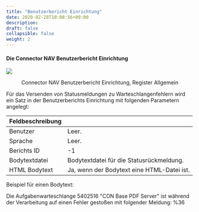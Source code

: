 ```yaml
---
title: "Benutzerbericht Einrichtung"
date: 2020-02-28T10:08:56+09:00
description: 
draft: false
collapsible: false
weight: 2
---
```


#### Die Connector NAV Benutzerbericht Einrichtung

![](/images/connectornav/status/ben_ber_einr_Warteschlange.png)<center>Connector NAV Benutzerbericht Einrichtung, Register Allgemein</center>

Für das Versenden von Statusmeldungen zu Warteschlangenfehlern wird ein Satz in der Benutzerberichts Einrichtung mit folgenden Parametern angelegt:

|Feldbeschreibung | |
|---|---|
| Benutzer      | Leer.                                      |
| Sprache       | Leer.                                      |
| Berichts ID   | -1                                         |
| Bodytextdatei | Bodytextdatei für die Statusrückmeldung.   |
| HTML Bodytext | Ja, wenn der Bodytext eine HTML-Datei ist. |

Beispiel für einen Bodytext:

Die Aufgabenwarteschlange 5402516 "CON Base PDF Server" ist während der Verarbeitung auf einen Fehler gestoßen mit folgender Meldung: %36
